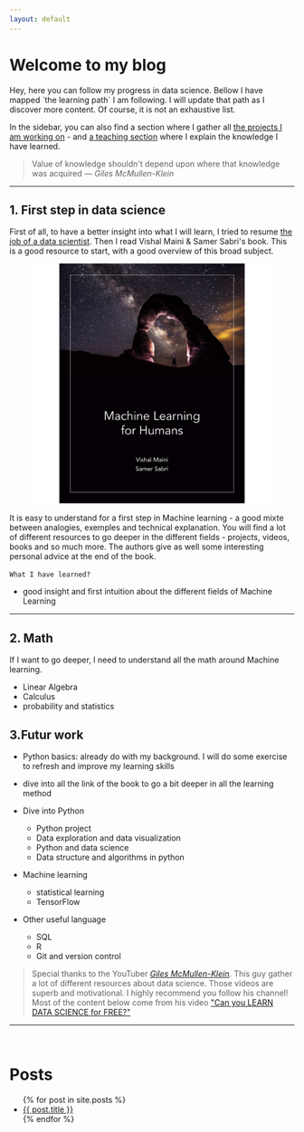 ```yaml
---
layout: default
---
```

<h1>Welcome to my blog</h1>
Hey, here you can follow my progress in data science. Bellow I have mapped `the learning path` I am following. I will update that path as I discover more content. Of course, it is not an exhaustive list.

In the sidebar, you can also find a section where I gather all [the projects I am working on]({{site.url}}/my_blog/project) - and [a teaching section]({{site.url}}/my_blog/teaching) where I explain the knowledge I have learned. 

> Value of knowledge shouldn't depend upon where that knowledge was acquired <cite>&mdash; Giles McMullen-Klein</cite>

<hr>

## 1.  First step in data science
First of all, to have a better insight into what I will learn, I tried to resume [the job of a data scientist]({{site.url}}/my_blog/what_does_a_datascientist). Then I read Vishal Maini & Samer Sabri's book. This is a good resource to start, with a good overview of this broad subject.

<figure>
  <a href="https://medium.com/machine-learning-for-humans/why-machine-learning-matters-6164faf1df12"><img src="./assets/ml_human.jpg">
  </a>
</figure>


It is easy to understand for a first step in Machine learning - a good mixte between analogies, exemples and technical explanation. You will find a lot of different resources to go deeper in the different fields - projects, videos, books and so much more. The authors give as well some interesting personal advice at the end of the book.

`What I have learned?`
  - good insight and first intuition about the different fields of Machine Learning 

<hr>

## 2. Math
If I want to go deeper, I need to understand all the math around Machine learning.  
  * Linear Algebra  
  * Calculus  
  * probability and statistics


## 3.Futur work
- Python basics: already do with my background. I will do some exercise to refresh and improve my learning skills
- dive into all the link of the book to go a bit deeper in all the learning method

- Dive into Python
  * Python project 
  * Data exploration and data visualization 
  * Python and data science  
  * Data structure and algorithms in python  

- Machine learning   
  * statistical learning  
  * TensorFlow

- Other useful language  
  * SQL 
  * R  
  * Git and version control

> Special thanks to the YouTuber [*Giles McMullen-Klein*](https://www.youtube.com/channel/UC68KSmHePPePCjW4v57VPQg). This guy gather a lot of different resources about data science. Those videos are superb and motivational. I highly recommend you follow his channel! Most of the content below come from his video ["Can you LEARN DATA SCIENCE for FREE?"](https://www.youtube.com/watch?v=eTxyviU0Ddo&feature=share&fbclid=IwAR1Ldib0ETlVNsHHEt_TU99SMggVk_AKFvCfd0Zm-THIN7K33spV6-ayTxY)

<hr>
<br>
 <h1>Posts</h1>
<ul>
  {% for post in site.posts %}
    <li>
      <a href="/my_blog{{ post.url }}">{{ post.title }}</a>
    </li>
  {% endfor %}
</ul>





